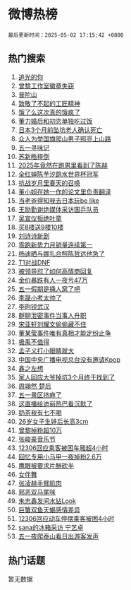 # 微博热榜

`最后更新时间：2025-05-02 17:15:42 +0800`

## 热门搜索

1. [追光的你](https://m.weibo.cn/search?containerid=100103type%3D1%26t%3D10%26q%3D%23%E8%BF%BD%E5%85%89%E7%9A%84%E4%BD%A0%23&stream_entry_id=51&isnewpage=1&extparam=seat%3D1%26pos%3D0%26cate%3D10103%26dgr%3D0%26q%3D%2523%25E8%25BF%25BD%25E5%2585%2589%25E7%259A%2584%25E4%25BD%25A0%2523%26filter_type%3Drealtimehot%26stream_entry_id%3D51%26c_type%3D51%26display_time%3D1746177341%26pre_seqid%3D174617734134691827663148)
1. [曾黎工作室徽章失窃](https://m.weibo.cn/search?containerid=100103type%3D1%26t%3D10%26q%3D%E6%9B%BE%E9%BB%8E%E5%B7%A5%E4%BD%9C%E5%AE%A4%E5%BE%BD%E7%AB%A0%E5%A4%B1%E7%AA%83&stream_entry_id=31&isnewpage=1&extparam=seat%3D1%26realpos%3D1%26pos%3D0%26flag%3D2%26q%3D%25E6%259B%25BE%25E9%25BB%258E%25E5%25B7%25A5%25E4%25BD%259C%25E5%25AE%25A4%25E5%25BE%25BD%25E7%25AB%25A0%25E5%25A4%25B1%25E7%25AA%2583%26lcate%3D5001%26stream_entry_id%3D31%26dgr%3D0%26band_rank%3D1%26filter_type%3Drealtimehot%26cate%3D5001%26c_type%3D31%26display_time%3D1746177341%26pre_seqid%3D174617734134691827663148)
1. [普陀山](https://m.weibo.cn/search?containerid=100103type%3D1%26t%3D10%26q%3D%E6%99%AE%E9%99%80%E5%B1%B1&stream_entry_id=31&isnewpage=1&extparam=seat%3D1%26realpos%3D2%26pos%3D1%26flag%3D2%26q%3D%25E6%2599%25AE%25E9%2599%2580%25E5%25B1%25B1%26lcate%3D5001%26stream_entry_id%3D31%26dgr%3D0%26band_rank%3D2%26filter_type%3Drealtimehot%26cate%3D5001%26c_type%3D31%26display_time%3D1746177341%26pre_seqid%3D174617734134691827663148)
1. [致敬了不起的工匠精神](https://m.weibo.cn/search?containerid=100103type%3D1%26t%3D10%26q%3D%23%E8%87%B4%E6%95%AC%E4%BA%86%E4%B8%8D%E8%B5%B7%E7%9A%84%E5%B7%A5%E5%8C%A0%E7%B2%BE%E7%A5%9E%23&stream_entry_id=31&isnewpage=1&extparam=seat%3D1%26realpos%3D3%26pos%3D2%26flag%3D0%26q%3D%2523%25E8%2587%25B4%25E6%2595%25AC%25E4%25BA%2586%25E4%25B8%258D%25E8%25B5%25B7%25E7%259A%2584%25E5%25B7%25A5%25E5%258C%25A0%25E7%25B2%25BE%25E7%25A5%259E%2523%26lcate%3D5001%26stream_entry_id%3D31%26dgr%3D0%26band_rank%3D3%26filter_type%3Drealtimehot%26cate%3D5001%26c_type%3D31%26display_time%3D1746177341%26pre_seqid%3D174617734134691827663148)
1. [饿了么这次真的饿疯了](https://m.weibo.cn/search?containerid=100103type%3D1%26t%3D10%26q%3D%23%E9%A5%BF%E4%BA%86%E4%B9%88%E8%BF%99%E6%AC%A1%E7%9C%9F%E7%9A%84%E9%A5%BF%E7%96%AF%E4%BA%86%23&stream_entry_id=31&isnewpage=1&extparam=seat%3D1%26is_ad_pos%3D1%26pos%3D3%26cate%3D5001%26q%3D%2523%25E9%25A5%25BF%25E4%25BA%2586%25E4%25B9%2588%25E8%25BF%2599%25E6%25AC%25A1%25E7%259C%259F%25E7%259A%2584%25E9%25A5%25BF%25E7%2596%25AF%25E4%25BA%2586%2523%26lcate%3D5001%26stream_entry_id%3D31%26adid%3D284962%26topic_ad%3D1%26dgr%3D0%26filter_type%3Drealtimehot%26band_rank%3D4%26c_type%3D31%26display_time%3D1746177341%26pre_seqid%3D174617734134691827663148)
1. [董力婚后和初恋单独吃过饭](https://m.weibo.cn/search?containerid=100103type%3D1%26t%3D10%26q%3D%E8%91%A3%E5%8A%9B%E5%A9%9A%E5%90%8E%E5%92%8C%E5%88%9D%E6%81%8B%E5%8D%95%E7%8B%AC%E5%90%83%E8%BF%87%E9%A5%AD&stream_entry_id=31&isnewpage=1&extparam=seat%3D1%26realpos%3D4%26pos%3D4%26flag%3D2%26q%3D%25E8%2591%25A3%25E5%258A%259B%25E5%25A9%259A%25E5%2590%258E%25E5%2592%258C%25E5%2588%259D%25E6%2581%258B%25E5%258D%2595%25E7%258B%25AC%25E5%2590%2583%25E8%25BF%2587%25E9%25A5%25AD%26lcate%3D5001%26stream_entry_id%3D31%26dgr%3D0%26band_rank%3D4%26filter_type%3Drealtimehot%26cate%3D5001%26c_type%3D31%26display_time%3D1746177341%26pre_seqid%3D174617734134691827663148)
1. [日本3个月前坠坑老人确认死亡](https://m.weibo.cn/search?containerid=100103type%3D1%26t%3D10%26q%3D%23%E6%97%A5%E6%9C%AC3%E4%B8%AA%E6%9C%88%E5%89%8D%E5%9D%A0%E5%9D%91%E8%80%81%E4%BA%BA%E7%A1%AE%E8%AE%A4%E6%AD%BB%E4%BA%A1%23&stream_entry_id=31&isnewpage=1&extparam=seat%3D1%26realpos%3D5%26pos%3D5%26flag%3D0%26q%3D%2523%25E6%2597%25A5%25E6%259C%25AC3%25E4%25B8%25AA%25E6%259C%2588%25E5%2589%258D%25E5%259D%25A0%25E5%259D%2591%25E8%2580%2581%25E4%25BA%25BA%25E7%25A1%25AE%25E8%25AE%25A4%25E6%25AD%25BB%25E4%25BA%25A1%2523%26lcate%3D5001%26stream_entry_id%3D31%26dgr%3D0%26band_rank%3D5%26filter_type%3Drealtimehot%26cate%3D5001%26c_type%3D31%26display_time%3D1746177341%26pre_seqid%3D174617734134691827663148)
1. [众人为举国旗爬山男子照亮上山路](https://m.weibo.cn/search?containerid=100103type%3D1%26t%3D10%26q%3D%23%E4%BC%97%E4%BA%BA%E4%B8%BA%E4%B8%BE%E5%9B%BD%E6%97%97%E7%88%AC%E5%B1%B1%E7%94%B7%E5%AD%90%E7%85%A7%E4%BA%AE%E4%B8%8A%E5%B1%B1%E8%B7%AF%23&stream_entry_id=31&isnewpage=1&extparam=seat%3D1%26realpos%3D6%26pos%3D6%26flag%3D1%26q%3D%2523%25E4%25BC%2597%25E4%25BA%25BA%25E4%25B8%25BA%25E4%25B8%25BE%25E5%259B%25BD%25E6%2597%2597%25E7%2588%25AC%25E5%25B1%25B1%25E7%2594%25B7%25E5%25AD%2590%25E7%2585%25A7%25E4%25BA%25AE%25E4%25B8%258A%25E5%25B1%25B1%25E8%25B7%25AF%2523%26lcate%3D5001%26stream_entry_id%3D31%26dgr%3D0%26band_rank%3D6%26filter_type%3Drealtimehot%26cate%3D5001%26c_type%3D31%26display_time%3D1746177341%26pre_seqid%3D174617734134691827663148)
1. [五一寻味记](https://m.weibo.cn/search?containerid=100103type%3D1%26t%3D10%26q%3D%23%E4%BA%94%E4%B8%80%E5%AF%BB%E5%91%B3%E8%AE%B0%23&stream_entry_id=31&isnewpage=1&extparam=seat%3D1%26is_ad_pos%3D1%26pos%3D7%26cate%3D5001%26q%3D%2523%25E4%25BA%2594%25E4%25B8%2580%25E5%25AF%25BB%25E5%2591%25B3%25E8%25AE%25B0%2523%26lcate%3D5001%26stream_entry_id%3D31%26adid%3D284852%26dgr%3D0%26filter_type%3Drealtimehot%26band_rank%3D7%26c_type%3D31%26display_time%3D1746177341%26pre_seqid%3D174617734134691827663148)
1. [苏新皓摔倒](https://m.weibo.cn/search?containerid=100103type%3D1%26t%3D10%26q%3D%23%E8%8B%8F%E6%96%B0%E7%9A%93%E6%91%94%E5%80%92%23&stream_entry_id=31&isnewpage=1&extparam=seat%3D1%26realpos%3D7%26pos%3D8%26flag%3D1%26q%3D%2523%25E8%258B%258F%25E6%2596%25B0%25E7%259A%2593%25E6%2591%2594%25E5%2580%2592%2523%26lcate%3D5001%26stream_entry_id%3D31%26dgr%3D0%26band_rank%3D7%26filter_type%3Drealtimehot%26cate%3D5001%26c_type%3D31%26display_time%3D1746177341%26pre_seqid%3D174617734134691827663148)
1. [2025年竟然在跑男里看到了陈赫](https://m.weibo.cn/search?containerid=100103type%3D1%26t%3D10%26q%3D2025%E5%B9%B4%E7%AB%9F%E7%84%B6%E5%9C%A8%E8%B7%91%E7%94%B7%E9%87%8C%E7%9C%8B%E5%88%B0%E4%BA%86%E9%99%88%E8%B5%AB&stream_entry_id=31&isnewpage=1&extparam=seat%3D1%26realpos%3D8%26pos%3D9%26flag%3D0%26q%3D2025%25E5%25B9%25B4%25E7%25AB%259F%25E7%2584%25B6%25E5%259C%25A8%25E8%25B7%2591%25E7%2594%25B7%25E9%2587%258C%25E7%259C%258B%25E5%2588%25B0%25E4%25BA%2586%25E9%2599%2588%25E8%25B5%25AB%26lcate%3D5001%26stream_entry_id%3D31%26dgr%3D0%26band_rank%3D8%26filter_type%3Drealtimehot%26cate%3D5001%26c_type%3D31%26display_time%3D1746177341%26pre_seqid%3D174617734134691827663148)
1. [全红婵陈芋汐跳水世界杯冠军](https://m.weibo.cn/search?containerid=100103type%3D1%26t%3D10%26q%3D%23%E5%85%A8%E7%BA%A2%E5%A9%B5%E9%99%88%E8%8A%8B%E6%B1%90%E8%B7%B3%E6%B0%B4%E4%B8%96%E7%95%8C%E6%9D%AF%E5%86%A0%E5%86%9B%23&stream_entry_id=31&isnewpage=1&extparam=seat%3D1%26realpos%3D9%26pos%3D10%26flag%3D1%26q%3D%2523%25E5%2585%25A8%25E7%25BA%25A2%25E5%25A9%25B5%25E9%2599%2588%25E8%258A%258B%25E6%25B1%2590%25E8%25B7%25B3%25E6%25B0%25B4%25E4%25B8%2596%25E7%2595%258C%25E6%259D%25AF%25E5%2586%25A0%25E5%2586%259B%2523%26lcate%3D5001%26stream_entry_id%3D31%26dgr%3D0%26band_rank%3D9%26filter_type%3Drealtimehot%26cate%3D5001%26c_type%3D31%26display_time%3D1746177341%26pre_seqid%3D174617734134691827663148)
1. [抗战岁月里春天的召唤](https://m.weibo.cn/search?containerid=100103type%3D1%26t%3D10%26q%3D%23%E6%8A%97%E6%88%98%E5%B2%81%E6%9C%88%E9%87%8C%E6%98%A5%E5%A4%A9%E7%9A%84%E5%8F%AC%E5%94%A4%23&stream_entry_id=31&isnewpage=1&extparam=seat%3D1%26realpos%3D10%26pos%3D11%26flag%3D1%26q%3D%2523%25E6%258A%2597%25E6%2588%2598%25E5%25B2%2581%25E6%259C%2588%25E9%2587%258C%25E6%2598%25A5%25E5%25A4%25A9%25E7%259A%2584%25E5%258F%25AC%25E5%2594%25A4%2523%26lcate%3D5001%26stream_entry_id%3D31%26dgr%3D0%26band_rank%3D10%26filter_type%3Drealtimehot%26cate%3D5001%26c_type%3D31%26display_time%3D1746177341%26pre_seqid%3D174617734134691827663148)
1. [董小姐在她一作的论文里负责翻译](https://m.weibo.cn/search?containerid=100103type%3D1%26t%3D10%26q%3D%23%E8%91%A3%E5%B0%8F%E5%A7%90%E5%9C%A8%E5%A5%B9%E4%B8%80%E4%BD%9C%E7%9A%84%E8%AE%BA%E6%96%87%E9%87%8C%E8%B4%9F%E8%B4%A3%E7%BF%BB%E8%AF%91%23&stream_entry_id=31&isnewpage=1&extparam=seat%3D1%26realpos%3D11%26pos%3D12%26flag%3D2%26q%3D%2523%25E8%2591%25A3%25E5%25B0%258F%25E5%25A7%2590%25E5%259C%25A8%25E5%25A5%25B9%25E4%25B8%2580%25E4%25BD%259C%25E7%259A%2584%25E8%25AE%25BA%25E6%2596%2587%25E9%2587%258C%25E8%25B4%259F%25E8%25B4%25A3%25E7%25BF%25BB%25E8%25AF%2591%2523%26lcate%3D5001%26stream_entry_id%3D31%26dgr%3D0%26band_rank%3D11%26filter_type%3Drealtimehot%26cate%3D5001%26c_type%3D31%26display_time%3D1746177341%26pre_seqid%3D174617734134691827663148)
1. [当老爸得知我去日本玩be like](https://m.weibo.cn/search?containerid=100103type%3D1%26t%3D10%26q%3D%E5%BD%93%E8%80%81%E7%88%B8%E5%BE%97%E7%9F%A5%E6%88%91%E5%8E%BB%E6%97%A5%E6%9C%AC%E7%8E%A9be+like&stream_entry_id=31&isnewpage=1&extparam=seat%3D1%26realpos%3D12%26pos%3D13%26flag%3D2%26q%3D%25E5%25BD%2593%25E8%2580%2581%25E7%2588%25B8%25E5%25BE%2597%25E7%259F%25A5%25E6%2588%2591%25E5%258E%25BB%25E6%2597%25A5%25E6%259C%25AC%25E7%258E%25A9be%2520like%26lcate%3D5001%26stream_entry_id%3D31%26dgr%3D0%26band_rank%3D12%26filter_type%3Drealtimehot%26cate%3D5001%26c_type%3D31%26display_time%3D1746177341%26pre_seqid%3D174617734134691827663148)
1. [王励勤谢绝媒体采访国乒队员](https://m.weibo.cn/search?containerid=100103type%3D1%26t%3D10%26q%3D%23%E7%8E%8B%E5%8A%B1%E5%8B%A4%E8%B0%A2%E7%BB%9D%E5%AA%92%E4%BD%93%E9%87%87%E8%AE%BF%E5%9B%BD%E4%B9%92%E9%98%9F%E5%91%98%23&stream_entry_id=31&isnewpage=1&extparam=seat%3D1%26realpos%3D13%26pos%3D14%26flag%3D0%26q%3D%2523%25E7%258E%258B%25E5%258A%25B1%25E5%258B%25A4%25E8%25B0%25A2%25E7%25BB%259D%25E5%25AA%2592%25E4%25BD%2593%25E9%2587%2587%25E8%25AE%25BF%25E5%259B%25BD%25E4%25B9%2592%25E9%2598%259F%25E5%2591%2598%2523%26lcate%3D5001%26stream_entry_id%3D31%26dgr%3D0%26band_rank%3D13%26filter_type%3Drealtimehot%26cate%3D5001%26c_type%3D31%26display_time%3D1746177341%26pre_seqid%3D174617734134691827663148)
1. [吴宣仪拒绝叶童](https://m.weibo.cn/search?containerid=100103type%3D1%26t%3D10%26q%3D%23%E5%90%B4%E5%AE%A3%E4%BB%AA%E6%8B%92%E7%BB%9D%E5%8F%B6%E7%AB%A5%23&stream_entry_id=31&isnewpage=1&extparam=seat%3D1%26realpos%3D14%26pos%3D15%26flag%3D0%26q%3D%2523%25E5%2590%25B4%25E5%25AE%25A3%25E4%25BB%25AA%25E6%258B%2592%25E7%25BB%259D%25E5%258F%25B6%25E7%25AB%25A5%2523%26lcate%3D5001%26stream_entry_id%3D31%26dgr%3D0%26band_rank%3D14%26filter_type%3Drealtimehot%26cate%3D5001%26c_type%3D31%26display_time%3D1746177341%26pre_seqid%3D174617734134691827663148)
1. [买8楼送9楼10楼](https://m.weibo.cn/search?containerid=100103type%3D1%26t%3D10%26q%3D%E4%B9%B08%E6%A5%BC%E9%80%819%E6%A5%BC10%E6%A5%BC&stream_entry_id=31&isnewpage=1&extparam=seat%3D1%26realpos%3D15%26pos%3D16%26flag%3D2%26q%3D%25E4%25B9%25B08%25E6%25A5%25BC%25E9%2580%25819%25E6%25A5%25BC10%25E6%25A5%25BC%26lcate%3D5001%26stream_entry_id%3D31%26dgr%3D0%26band_rank%3D15%26filter_type%3Drealtimehot%26cate%3D5001%26c_type%3D31%26display_time%3D1746177341%26pre_seqid%3D174617734134691827663148)
1. [刘诗诗新剧](https://m.weibo.cn/search?containerid=100103type%3D1%26t%3D10%26q%3D%E5%88%98%E8%AF%97%E8%AF%97%E6%96%B0%E5%89%A7&stream_entry_id=31&isnewpage=1&extparam=seat%3D1%26realpos%3D16%26pos%3D17%26flag%3D1%26q%3D%25E5%2588%2598%25E8%25AF%2597%25E8%25AF%2597%25E6%2596%25B0%25E5%2589%25A7%26lcate%3D5001%26stream_entry_id%3D31%26dgr%3D0%26band_rank%3D16%26filter_type%3Drealtimehot%26cate%3D5001%26c_type%3D31%26display_time%3D1746177341%26pre_seqid%3D174617734134691827663148)
1. [零跑新势力月销量连续第一](https://m.weibo.cn/search?containerid=100103type%3D1%26t%3D10%26q%3D%23%E9%9B%B6%E8%B7%91%E6%96%B0%E5%8A%BF%E5%8A%9B%E6%9C%88%E9%94%80%E9%87%8F%E8%BF%9E%E7%BB%AD%E7%AC%AC%E4%B8%80%23&stream_entry_id=31&isnewpage=1&extparam=seat%3D1%26realpos%3D17%26pos%3D18%26flag%3D1%26q%3D%2523%25E9%259B%25B6%25E8%25B7%2591%25E6%2596%25B0%25E5%258A%25BF%25E5%258A%259B%25E6%259C%2588%25E9%2594%2580%25E9%2587%258F%25E8%25BF%259E%25E7%25BB%25AD%25E7%25AC%25AC%25E4%25B8%2580%2523%26lcate%3D5001%26stream_entry_id%3D31%26dgr%3D0%26band_rank%3D17%26filter_type%3Drealtimehot%26cate%3D5001%26c_type%3D31%26display_time%3D1746177341%26pre_seqid%3D174617734134691827663148)
1. [杨迪晒与娜扎合照陈哲远他急了](https://m.weibo.cn/search?containerid=100103type%3D1%26t%3D10%26q%3D%E6%9D%A8%E8%BF%AA%E6%99%92%E4%B8%8E%E5%A8%9C%E6%89%8E%E5%90%88%E7%85%A7%E9%99%88%E5%93%B2%E8%BF%9C%E4%BB%96%E6%80%A5%E4%BA%86&stream_entry_id=31&isnewpage=1&extparam=seat%3D1%26realpos%3D18%26pos%3D19%26flag%3D1%26q%3D%25E6%259D%25A8%25E8%25BF%25AA%25E6%2599%2592%25E4%25B8%258E%25E5%25A8%259C%25E6%2589%258E%25E5%2590%2588%25E7%2585%25A7%25E9%2599%2588%25E5%2593%25B2%25E8%25BF%259C%25E4%25BB%2596%25E6%2580%25A5%25E4%25BA%2586%26lcate%3D5001%26stream_entry_id%3D31%26dgr%3D0%26band_rank%3D18%26filter_type%3Drealtimehot%26cate%3D5001%26c_type%3D31%26display_time%3D1746177341%26pre_seqid%3D174617734134691827663148)
1. [T1对战DNF](https://m.weibo.cn/search?containerid=100103type%3D1%26t%3D10%26q%3D%23T1%E5%AF%B9%E6%88%98DNF%23&stream_entry_id=31&isnewpage=1&extparam=seat%3D1%26realpos%3D19%26pos%3D20%26flag%3D1%26q%3D%2523T1%25E5%25AF%25B9%25E6%2588%2598DNF%2523%26lcate%3D5001%26stream_entry_id%3D31%26dgr%3D0%26band_rank%3D19%26filter_type%3Drealtimehot%26cate%3D5001%26c_type%3D31%26display_time%3D1746177341%26pre_seqid%3D174617734134691827663148)
1. [被领导怼了如何高情商回复](https://m.weibo.cn/search?containerid=100103type%3D1%26t%3D10%26q%3D%23%E8%A2%AB%E9%A2%86%E5%AF%BC%E6%80%BC%E4%BA%86%E5%A6%82%E4%BD%95%E9%AB%98%E6%83%85%E5%95%86%E5%9B%9E%E5%A4%8D%23&stream_entry_id=31&isnewpage=1&extparam=seat%3D1%26realpos%3D20%26pos%3D21%26flag%3D1%26q%3D%2523%25E8%25A2%25AB%25E9%25A2%2586%25E5%25AF%25BC%25E6%2580%25BC%25E4%25BA%2586%25E5%25A6%2582%25E4%25BD%2595%25E9%25AB%2598%25E6%2583%2585%25E5%2595%2586%25E5%259B%259E%25E5%25A4%258D%2523%26lcate%3D5001%26stream_entry_id%3D31%26is_ai_ask%3D1%26dgr%3D0%26band_rank%3D20%26filter_type%3Drealtimehot%26cate%3D5001%26c_type%3D31%26display_time%3D1746177341%26pre_seqid%3D174617734134691827663148)
1. [金价暴跌有人一夜亏47万](https://m.weibo.cn/search?containerid=100103type%3D1%26t%3D10%26q%3D%23%E9%87%91%E4%BB%B7%E6%9A%B4%E8%B7%8C%E6%9C%89%E4%BA%BA%E4%B8%80%E5%A4%9C%E4%BA%8F47%E4%B8%87%23&stream_entry_id=31&isnewpage=1&extparam=seat%3D1%26realpos%3D21%26pos%3D22%26flag%3D2%26q%3D%2523%25E9%2587%2591%25E4%25BB%25B7%25E6%259A%25B4%25E8%25B7%258C%25E6%259C%2589%25E4%25BA%25BA%25E4%25B8%2580%25E5%25A4%259C%25E4%25BA%258F47%25E4%25B8%2587%2523%26lcate%3D5001%26stream_entry_id%3D31%26dgr%3D0%26band_rank%3D21%26filter_type%3Drealtimehot%26cate%3D5001%26c_type%3D31%26display_time%3D1746177341%26pre_seqid%3D174617734134691827663148)
1. [五一假期是捅人窝了吧](https://m.weibo.cn/search?containerid=100103type%3D1%26t%3D10%26q%3D%23%E4%BA%94%E4%B8%80%E5%81%87%E6%9C%9F%E6%98%AF%E6%8D%85%E4%BA%BA%E7%AA%9D%E4%BA%86%E5%90%A7%23&stream_entry_id=31&isnewpage=1&extparam=seat%3D1%26realpos%3D22%26pos%3D23%26flag%3D0%26q%3D%2523%25E4%25BA%2594%25E4%25B8%2580%25E5%2581%2587%25E6%259C%259F%25E6%2598%25AF%25E6%258D%2585%25E4%25BA%25BA%25E7%25AA%259D%25E4%25BA%2586%25E5%2590%25A7%2523%26lcate%3D5001%26stream_entry_id%3D31%26dgr%3D0%26band_rank%3D22%26filter_type%3Drealtimehot%26cate%3D5001%26c_type%3D31%26display_time%3D1746177341%26pre_seqid%3D174617734134691827663148)
1. [李晟小考太帅了](https://m.weibo.cn/search?containerid=100103type%3D1%26t%3D10%26q%3D%E6%9D%8E%E6%99%9F%E5%B0%8F%E8%80%83%E5%A4%AA%E5%B8%85%E4%BA%86&stream_entry_id=31&isnewpage=1&extparam=seat%3D1%26realpos%3D23%26pos%3D24%26flag%3D0%26q%3D%25E6%259D%258E%25E6%2599%259F%25E5%25B0%258F%25E8%2580%2583%25E5%25A4%25AA%25E5%25B8%2585%25E4%25BA%2586%26lcate%3D5001%26stream_entry_id%3D31%26dgr%3D0%26band_rank%3D23%26filter_type%3Drealtimehot%26cate%3D5001%26c_type%3D31%26display_time%3D1746177341%26pre_seqid%3D174617734134691827663148)
1. [李昀锐武汉](https://m.weibo.cn/search?containerid=100103type%3D1%26t%3D10%26q%3D%E6%9D%8E%E6%98%80%E9%94%90%E6%AD%A6%E6%B1%89&stream_entry_id=31&isnewpage=1&extparam=seat%3D1%26realpos%3D24%26pos%3D25%26flag%3D0%26q%3D%25E6%259D%258E%25E6%2598%2580%25E9%2594%2590%25E6%25AD%25A6%25E6%25B1%2589%26lcate%3D5001%26stream_entry_id%3D31%26dgr%3D0%26band_rank%3D24%26filter_type%3Drealtimehot%26cate%3D5001%26c_type%3D31%26display_time%3D1746177341%26pre_seqid%3D174617734134691827663148)
1. [群聊泄密事件当事人升职](https://m.weibo.cn/search?containerid=100103type%3D1%26t%3D10%26q%3D%23%E7%BE%A4%E8%81%8A%E6%B3%84%E5%AF%86%E4%BA%8B%E4%BB%B6%E5%BD%93%E4%BA%8B%E4%BA%BA%E5%8D%87%E8%81%8C%23&stream_entry_id=31&isnewpage=1&extparam=seat%3D1%26realpos%3D25%26pos%3D26%26flag%3D0%26q%3D%2523%25E7%25BE%25A4%25E8%2581%258A%25E6%25B3%2584%25E5%25AF%2586%25E4%25BA%258B%25E4%25BB%25B6%25E5%25BD%2593%25E4%25BA%258B%25E4%25BA%25BA%25E5%258D%2587%25E8%2581%258C%2523%26lcate%3D5001%26stream_entry_id%3D31%26dgr%3D0%26band_rank%3D25%26filter_type%3Drealtimehot%26cate%3D5001%26c_type%3D31%26display_time%3D1746177341%26pre_seqid%3D174617734134691827663148)
1. [宋亚轩刘耀文偷偷藏不住](https://m.weibo.cn/search?containerid=100103type%3D1%26t%3D10%26q%3D%E5%AE%8B%E4%BA%9A%E8%BD%A9%E5%88%98%E8%80%80%E6%96%87%E5%81%B7%E5%81%B7%E8%97%8F%E4%B8%8D%E4%BD%8F&stream_entry_id=31&isnewpage=1&extparam=seat%3D1%26realpos%3D26%26pos%3D27%26flag%3D1%26q%3D%25E5%25AE%258B%25E4%25BA%259A%25E8%25BD%25A9%25E5%2588%2598%25E8%2580%2580%25E6%2596%2587%25E5%2581%25B7%25E5%2581%25B7%25E8%2597%258F%25E4%25B8%258D%25E4%25BD%258F%26lcate%3D5001%26stream_entry_id%3D31%26dgr%3D0%26band_rank%3D26%26filter_type%3Drealtimehot%26cate%3D5001%26c_type%3D31%26display_time%3D1746177341%26pre_seqid%3D174617734134691827663148)
1. [董某莹事件唯有真相才能定纷止争](https://m.weibo.cn/search?containerid=100103type%3D1%26t%3D10%26q%3D%23%E8%91%A3%E6%9F%90%E8%8E%B9%E4%BA%8B%E4%BB%B6%E5%94%AF%E6%9C%89%E7%9C%9F%E7%9B%B8%E6%89%8D%E8%83%BD%E5%AE%9A%E7%BA%B7%E6%AD%A2%E4%BA%89%23&stream_entry_id=31&isnewpage=1&extparam=seat%3D1%26realpos%3D27%26pos%3D28%26flag%3D0%26q%3D%2523%25E8%2591%25A3%25E6%259F%2590%25E8%258E%25B9%25E4%25BA%258B%25E4%25BB%25B6%25E5%2594%25AF%25E6%259C%2589%25E7%259C%259F%25E7%259B%25B8%25E6%2589%258D%25E8%2583%25BD%25E5%25AE%259A%25E7%25BA%25B7%25E6%25AD%25A2%25E4%25BA%2589%2523%26lcate%3D5001%26stream_entry_id%3D31%26dgr%3D0%26band_rank%3D27%26filter_type%3Drealtimehot%26cate%3D5001%26c_type%3D31%26display_time%3D1746177341%26pre_seqid%3D174617734134691827663148)
1. [极禹不值得](https://m.weibo.cn/search?containerid=100103type%3D1%26t%3D10%26q%3D%E6%9E%81%E7%A6%B9%E4%B8%8D%E5%80%BC%E5%BE%97&stream_entry_id=31&isnewpage=1&extparam=seat%3D1%26realpos%3D28%26pos%3D29%26flag%3D1%26q%3D%25E6%259E%2581%25E7%25A6%25B9%25E4%25B8%258D%25E5%2580%25BC%25E5%25BE%2597%26lcate%3D5001%26stream_entry_id%3D31%26dgr%3D0%26band_rank%3D28%26filter_type%3Drealtimehot%26cate%3D5001%26c_type%3D31%26display_time%3D1746177341%26pre_seqid%3D174617734134691827663148)
1. [孟子义打小眼睛就大](https://m.weibo.cn/search?containerid=100103type%3D1%26t%3D10%26q%3D%E5%AD%9F%E5%AD%90%E4%B9%89%E6%89%93%E5%B0%8F%E7%9C%BC%E7%9D%9B%E5%B0%B1%E5%A4%A7&stream_entry_id=31&isnewpage=1&extparam=seat%3D1%26realpos%3D29%26pos%3D30%26flag%3D0%26q%3D%25E5%25AD%259F%25E5%25AD%2590%25E4%25B9%2589%25E6%2589%2593%25E5%25B0%258F%25E7%259C%25BC%25E7%259D%259B%25E5%25B0%25B1%25E5%25A4%25A7%26lcate%3D5001%26stream_entry_id%3D31%26dgr%3D0%26band_rank%3D29%26filter_type%3Drealtimehot%26cate%3D5001%26c_type%3D31%26display_time%3D1746177341%26pre_seqid%3D174617734134691827663148)
1. [中国中央广播电视总台没有邀请Kpop](https://m.weibo.cn/search?containerid=100103type%3D1%26t%3D10%26q%3D%23%E4%B8%AD%E5%9B%BD%E4%B8%AD%E5%A4%AE%E5%B9%BF%E6%92%AD%E7%94%B5%E8%A7%86%E6%80%BB%E5%8F%B0%E6%B2%A1%E6%9C%89%E9%82%80%E8%AF%B7Kpop%23&stream_entry_id=31&isnewpage=1&extparam=seat%3D1%26realpos%3D30%26pos%3D31%26flag%3D32772%26q%3D%2523%25E4%25B8%25AD%25E5%259B%25BD%25E4%25B8%25AD%25E5%25A4%25AE%25E5%25B9%25BF%25E6%2592%25AD%25E7%2594%25B5%25E8%25A7%2586%25E6%2580%25BB%25E5%258F%25B0%25E6%25B2%25A1%25E6%259C%2589%25E9%2582%2580%25E8%25AF%25B7Kpop%2523%26lcate%3D5001%26stream_entry_id%3D31%26dgr%3D0%26band_rank%3D30%26filter_type%3Drealtimehot%26cate%3D5001%26c_type%3D31%26display_time%3D1746177341%26pre_seqid%3D174617734134691827663148)
1. [鑫之左想](https://m.weibo.cn/search?containerid=100103type%3D1%26t%3D10%26q%3D%23%E9%91%AB%E4%B9%8B%E5%B7%A6%E6%83%B3%23&stream_entry_id=31&isnewpage=1&extparam=seat%3D1%26realpos%3D31%26pos%3D32%26flag%3D1%26q%3D%2523%25E9%2591%25AB%25E4%25B9%258B%25E5%25B7%25A6%25E6%2583%25B3%2523%26lcate%3D5001%26stream_entry_id%3D31%26dgr%3D0%26band_rank%3D31%26filter_type%3Drealtimehot%26cate%3D5001%26c_type%3D31%26display_time%3D1746177341%26pre_seqid%3D174617734134691827663148)
1. [家人回应大爷掉坑3个月终于找到了](https://m.weibo.cn/search?containerid=100103type%3D1%26t%3D10%26q%3D%23%E5%AE%B6%E4%BA%BA%E5%9B%9E%E5%BA%94%E5%A4%A7%E7%88%B7%E6%8E%89%E5%9D%913%E4%B8%AA%E6%9C%88%E7%BB%88%E4%BA%8E%E6%89%BE%E5%88%B0%E4%BA%86%23&stream_entry_id=31&isnewpage=1&extparam=seat%3D1%26realpos%3D32%26pos%3D33%26flag%3D0%26q%3D%2523%25E5%25AE%25B6%25E4%25BA%25BA%25E5%259B%259E%25E5%25BA%2594%25E5%25A4%25A7%25E7%2588%25B7%25E6%258E%2589%25E5%259D%25913%25E4%25B8%25AA%25E6%259C%2588%25E7%25BB%2588%25E4%25BA%258E%25E6%2589%25BE%25E5%2588%25B0%25E4%25BA%2586%2523%26lcate%3D5001%26stream_entry_id%3D31%26dgr%3D0%26band_rank%3D32%26filter_type%3Drealtimehot%26cate%3D5001%26c_type%3D31%26display_time%3D1746177341%26pre_seqid%3D174617734134691827663148)
1. [周翊然 楚后](https://m.weibo.cn/search?containerid=100103type%3D1%26t%3D10%26q%3D%E5%91%A8%E7%BF%8A%E7%84%B6+%E6%A5%9A%E5%90%8E&stream_entry_id=31&isnewpage=1&extparam=seat%3D1%26realpos%3D33%26pos%3D34%26flag%3D0%26q%3D%25E5%2591%25A8%25E7%25BF%258A%25E7%2584%25B6%2520%25E6%25A5%259A%25E5%2590%258E%26lcate%3D5001%26stream_entry_id%3D31%26dgr%3D0%26band_rank%3D33%26filter_type%3Drealtimehot%26cate%3D5001%26c_type%3D31%26display_time%3D1746177341%26pre_seqid%3D174617734134691827663148)
1. [五一景区挤麻了](https://m.weibo.cn/search?containerid=100103type%3D1%26t%3D10%26q%3D%23%E4%BA%94%E4%B8%80%E6%99%AF%E5%8C%BA%E6%8C%A4%E9%BA%BB%E4%BA%86%23&stream_entry_id=31&isnewpage=1&extparam=seat%3D1%26realpos%3D34%26pos%3D35%26flag%3D1%26q%3D%2523%25E4%25BA%2594%25E4%25B8%2580%25E6%2599%25AF%25E5%258C%25BA%25E6%258C%25A4%25E9%25BA%25BB%25E4%25BA%2586%2523%26lcate%3D5001%26stream_entry_id%3D31%26dgr%3D0%26band_rank%3D34%26filter_type%3Drealtimehot%26cate%3D5001%26c_type%3D31%26display_time%3D1746177341%26pre_seqid%3D174617734134691827663148)
1. [这直播给迪丽热巴看沉默了](https://m.weibo.cn/search?containerid=100103type%3D1%26t%3D10%26q%3D%E8%BF%99%E7%9B%B4%E6%92%AD%E7%BB%99%E8%BF%AA%E4%B8%BD%E7%83%AD%E5%B7%B4%E7%9C%8B%E6%B2%89%E9%BB%98%E4%BA%86&stream_entry_id=31&isnewpage=1&extparam=seat%3D1%26realpos%3D35%26pos%3D36%26flag%3D1%26q%3D%25E8%25BF%2599%25E7%259B%25B4%25E6%2592%25AD%25E7%25BB%2599%25E8%25BF%25AA%25E4%25B8%25BD%25E7%2583%25AD%25E5%25B7%25B4%25E7%259C%258B%25E6%25B2%2589%25E9%25BB%2598%25E4%25BA%2586%26lcate%3D5001%26stream_entry_id%3D31%26dgr%3D0%26band_rank%3D35%26filter_type%3Drealtimehot%26cate%3D5001%26c_type%3D31%26display_time%3D1746177341%26pre_seqid%3D174617734134691827663148)
1. [奶茶我有七不喝](https://m.weibo.cn/search?containerid=100103type%3D1%26t%3D10%26q%3D%E5%A5%B6%E8%8C%B6%E6%88%91%E6%9C%89%E4%B8%83%E4%B8%8D%E5%96%9D&stream_entry_id=31&isnewpage=1&extparam=seat%3D1%26realpos%3D36%26pos%3D37%26flag%3D0%26q%3D%25E5%25A5%25B6%25E8%258C%25B6%25E6%2588%2591%25E6%259C%2589%25E4%25B8%2583%25E4%25B8%258D%25E5%2596%259D%26lcate%3D5001%26stream_entry_id%3D31%26dgr%3D0%26band_rank%3D36%26filter_type%3Drealtimehot%26cate%3D5001%26c_type%3D31%26display_time%3D1746177341%26pre_seqid%3D174617734134691827663148)
1. [26岁女子生娃后长高3cm](https://m.weibo.cn/search?containerid=100103type%3D1%26t%3D10%26q%3D%2326%E5%B2%81%E5%A5%B3%E5%AD%90%E7%94%9F%E5%A8%83%E5%90%8E%E9%95%BF%E9%AB%983cm%23&stream_entry_id=31&isnewpage=1&extparam=seat%3D1%26realpos%3D37%26pos%3D38%26flag%3D0%26q%3D%252326%25E5%25B2%2581%25E5%25A5%25B3%25E5%25AD%2590%25E7%2594%259F%25E5%25A8%2583%25E5%2590%258E%25E9%2595%25BF%25E9%25AB%25983cm%2523%26lcate%3D5001%26stream_entry_id%3D31%26dgr%3D0%26band_rank%3D37%26filter_type%3Drealtimehot%26cate%3D5001%26c_type%3D31%26display_time%3D1746177341%26pre_seqid%3D174617734134691827663148)
1. [曾黎掉粉超10万](https://m.weibo.cn/search?containerid=100103type%3D1%26t%3D10%26q%3D%23%E6%9B%BE%E9%BB%8E%E6%8E%89%E7%B2%89%E8%B6%8510%E4%B8%87%23&stream_entry_id=31&isnewpage=1&extparam=seat%3D1%26realpos%3D38%26pos%3D39%26flag%3D0%26q%3D%2523%25E6%259B%25BE%25E9%25BB%258E%25E6%258E%2589%25E7%25B2%2589%25E8%25B6%258510%25E4%25B8%2587%2523%26lcate%3D5001%26stream_entry_id%3D31%26dgr%3D0%26band_rank%3D38%26filter_type%3Drealtimehot%26cate%3D5001%26c_type%3D31%26display_time%3D1746177341%26pre_seqid%3D174617734134691827663148)
1. [张峻豪音乐节](https://m.weibo.cn/search?containerid=100103type%3D1%26t%3D10%26q%3D%E5%BC%A0%E5%B3%BB%E8%B1%AA%E9%9F%B3%E4%B9%90%E8%8A%82&stream_entry_id=31&isnewpage=1&extparam=seat%3D1%26realpos%3D39%26pos%3D40%26flag%3D1%26q%3D%25E5%25BC%25A0%25E5%25B3%25BB%25E8%25B1%25AA%25E9%259F%25B3%25E4%25B9%2590%25E8%258A%2582%26lcate%3D5001%26stream_entry_id%3D31%26dgr%3D0%26band_rank%3D39%26filter_type%3Drealtimehot%26cate%3D5001%26c_type%3D31%26display_time%3D1746177341%26pre_seqid%3D174617734134691827663148)
1. [12306回应乘客被困车厢超4小时](https://m.weibo.cn/search?containerid=100103type%3D1%26t%3D10%26q%3D%2312306%E5%9B%9E%E5%BA%94%E4%B9%98%E5%AE%A2%E8%A2%AB%E5%9B%B0%E8%BD%A6%E5%8E%A2%E8%B6%854%E5%B0%8F%E6%97%B6%23&stream_entry_id=31&isnewpage=1&extparam=seat%3D1%26realpos%3D40%26pos%3D41%26flag%3D1%26q%3D%252312306%25E5%259B%259E%25E5%25BA%2594%25E4%25B9%2598%25E5%25AE%25A2%25E8%25A2%25AB%25E5%259B%25B0%25E8%25BD%25A6%25E5%258E%25A2%25E8%25B6%25854%25E5%25B0%258F%25E6%2597%25B6%2523%26lcate%3D5001%26stream_entry_id%3D31%26dgr%3D0%26band_rank%3D40%26filter_type%3Drealtimehot%26cate%3D5001%26c_type%3D31%26display_time%3D1746177341%26pre_seqid%3D174617734134691827663148)
1. [回忆专用小马甲一夜掉粉2.6万](https://m.weibo.cn/search?containerid=100103type%3D1%26t%3D10%26q%3D%23%E5%9B%9E%E5%BF%86%E4%B8%93%E7%94%A8%E5%B0%8F%E9%A9%AC%E7%94%B2%E4%B8%80%E5%A4%9C%E6%8E%89%E7%B2%892.6%E4%B8%87%23&stream_entry_id=31&isnewpage=1&extparam=seat%3D1%26realpos%3D41%26pos%3D42%26flag%3D0%26q%3D%2523%25E5%259B%259E%25E5%25BF%2586%25E4%25B8%2593%25E7%2594%25A8%25E5%25B0%258F%25E9%25A9%25AC%25E7%2594%25B2%25E4%25B8%2580%25E5%25A4%259C%25E6%258E%2589%25E7%25B2%25892.6%25E4%25B8%2587%2523%26lcate%3D5001%26stream_entry_id%3D31%26dgr%3D0%26band_rank%3D41%26filter_type%3Drealtimehot%26cate%3D5001%26c_type%3D31%26display_time%3D1746177341%26pre_seqid%3D174617734134691827663148)
1. [鹰眼被要求片酬砍半](https://m.weibo.cn/search?containerid=100103type%3D1%26t%3D10%26q%3D%23%E9%B9%B0%E7%9C%BC%E8%A2%AB%E8%A6%81%E6%B1%82%E7%89%87%E9%85%AC%E7%A0%8D%E5%8D%8A%23&stream_entry_id=31&isnewpage=1&extparam=seat%3D1%26realpos%3D42%26pos%3D43%26flag%3D1%26q%3D%2523%25E9%25B9%25B0%25E7%259C%25BC%25E8%25A2%25AB%25E8%25A6%2581%25E6%25B1%2582%25E7%2589%2587%25E9%2585%25AC%25E7%25A0%258D%25E5%258D%258A%2523%26lcate%3D5001%26stream_entry_id%3D31%26dgr%3D0%26band_rank%3D42%26filter_type%3Drealtimehot%26cate%3D5001%26c_type%3D31%26display_time%3D1746177341%26pre_seqid%3D174617734134691827663148)
1. [女伴舞](https://m.weibo.cn/search?containerid=100103type%3D1%26t%3D10%26q%3D%E5%A5%B3%E4%BC%B4%E8%88%9E&stream_entry_id=31&isnewpage=1&extparam=seat%3D1%26realpos%3D43%26pos%3D44%26flag%3D1%26q%3D%25E5%25A5%25B3%25E4%25BC%25B4%25E8%2588%259E%26lcate%3D5001%26stream_entry_id%3D31%26dgr%3D0%26band_rank%3D43%26filter_type%3Drealtimehot%26cate%3D5001%26c_type%3D31%26display_time%3D1746177341%26pre_seqid%3D174617734134691827663148)
1. [张凌赫手臂肌肉](https://m.weibo.cn/search?containerid=100103type%3D1%26t%3D10%26q%3D%23%E5%BC%A0%E5%87%8C%E8%B5%AB%E6%89%8B%E8%87%82%E8%82%8C%E8%82%89%23&stream_entry_id=31&isnewpage=1&extparam=seat%3D1%26realpos%3D44%26pos%3D45%26flag%3D0%26q%3D%2523%25E5%25BC%25A0%25E5%2587%258C%25E8%25B5%25AB%25E6%2589%258B%25E8%2587%2582%25E8%2582%258C%25E8%2582%2589%2523%26lcate%3D5001%26stream_entry_id%3D31%26dgr%3D0%26band_rank%3D44%26filter_type%3Drealtimehot%26cate%3D5001%26c_type%3D31%26display_time%3D1746177341%26pre_seqid%3D174617734134691827663148)
1. [邪恶双马尾咪](https://m.weibo.cn/search?containerid=100103type%3D1%26t%3D10%26q%3D%E9%82%AA%E6%81%B6%E5%8F%8C%E9%A9%AC%E5%B0%BE%E5%92%AA&stream_entry_id=31&isnewpage=1&extparam=seat%3D1%26realpos%3D45%26pos%3D46%26flag%3D1%26q%3D%25E9%2582%25AA%25E6%2581%25B6%25E5%258F%258C%25E9%25A9%25AC%25E5%25B0%25BE%25E5%2592%25AA%26lcate%3D5001%26stream_entry_id%3D31%26dgr%3D0%26band_rank%3D45%26filter_type%3Drealtimehot%26cate%3D5001%26c_type%3D31%26display_time%3D1746177341%26pre_seqid%3D174617734134691827663148)
1. [朱志鑫发间水钻Look](https://m.weibo.cn/search?containerid=100103type%3D1%26t%3D10%26q%3D%23%E6%9C%B1%E5%BF%97%E9%91%AB%E5%8F%91%E9%97%B4%E6%B0%B4%E9%92%BBLook%23&stream_entry_id=31&isnewpage=1&extparam=seat%3D1%26realpos%3D46%26pos%3D47%26flag%3D1%26q%3D%2523%25E6%259C%25B1%25E5%25BF%2597%25E9%2591%25AB%25E5%258F%2591%25E9%2597%25B4%25E6%25B0%25B4%25E9%2592%25BBLook%2523%26lcate%3D5001%26stream_entry_id%3D31%26dgr%3D0%26band_rank%3D46%26filter_type%3Drealtimehot%26cate%3D5001%26c_type%3D31%26display_time%3D1746177341%26pre_seqid%3D174617734134691827663148)
1. [巨蟹双鱼天蝎感情差异](https://m.weibo.cn/search?containerid=100103type%3D1%26t%3D10%26q%3D%E5%B7%A8%E8%9F%B9%E5%8F%8C%E9%B1%BC%E5%A4%A9%E8%9D%8E%E6%84%9F%E6%83%85%E5%B7%AE%E5%BC%82&stream_entry_id=31&isnewpage=1&extparam=seat%3D1%26realpos%3D47%26pos%3D48%26flag%3D1%26q%3D%25E5%25B7%25A8%25E8%259F%25B9%25E5%258F%258C%25E9%25B1%25BC%25E5%25A4%25A9%25E8%259D%258E%25E6%2584%259F%25E6%2583%2585%25E5%25B7%25AE%25E5%25BC%2582%26lcate%3D5001%26stream_entry_id%3D31%26dgr%3D0%26band_rank%3D47%26filter_type%3Drealtimehot%26cate%3D5001%26c_type%3D31%26display_time%3D1746177341%26pre_seqid%3D174617734134691827663148)
1. [12306回应动车停摆乘客被困4小时](https://m.weibo.cn/search?containerid=100103type%3D1%26t%3D10%26q%3D%2312306%E5%9B%9E%E5%BA%94%E5%8A%A8%E8%BD%A6%E5%81%9C%E6%91%86%E4%B9%98%E5%AE%A2%E8%A2%AB%E5%9B%B04%E5%B0%8F%E6%97%B6%23&stream_entry_id=31&isnewpage=1&extparam=seat%3D1%26realpos%3D48%26pos%3D49%26flag%3D1%26q%3D%252312306%25E5%259B%259E%25E5%25BA%2594%25E5%258A%25A8%25E8%25BD%25A6%25E5%2581%259C%25E6%2591%2586%25E4%25B9%2598%25E5%25AE%25A2%25E8%25A2%25AB%25E5%259B%25B04%25E5%25B0%258F%25E6%2597%25B6%2523%26lcate%3D5001%26stream_entry_id%3D31%26dgr%3D0%26band_rank%3D48%26filter_type%3Drealtimehot%26cate%3D5001%26c_type%3D31%26display_time%3D1746177341%26pre_seqid%3D174617734134691827663148)
1. [sana的冰箱采访 宁艺卓](https://m.weibo.cn/search?containerid=100103type%3D1%26t%3D10%26q%3Dsana%E7%9A%84%E5%86%B0%E7%AE%B1%E9%87%87%E8%AE%BF+%E5%AE%81%E8%89%BA%E5%8D%93&stream_entry_id=31&isnewpage=1&extparam=seat%3D1%26realpos%3D49%26pos%3D50%26flag%3D1%26q%3Dsana%25E7%259A%2584%25E5%2586%25B0%25E7%25AE%25B1%25E9%2587%2587%25E8%25AE%25BF%2520%25E5%25AE%2581%25E8%2589%25BA%25E5%258D%2593%26lcate%3D5001%26stream_entry_id%3D31%26dgr%3D0%26band_rank%3D49%26filter_type%3Drealtimehot%26cate%3D5001%26c_type%3D31%26display_time%3D1746177341%26pre_seqid%3D174617734134691827663148)
1. [五一夜爬泰山看日出游客发声](https://m.weibo.cn/search?containerid=100103type%3D1%26t%3D10%26q%3D%23%E4%BA%94%E4%B8%80%E5%A4%9C%E7%88%AC%E6%B3%B0%E5%B1%B1%E7%9C%8B%E6%97%A5%E5%87%BA%E6%B8%B8%E5%AE%A2%E5%8F%91%E5%A3%B0%23&stream_entry_id=31&isnewpage=1&extparam=seat%3D1%26realpos%3D50%26pos%3D51%26flag%3D1%26q%3D%2523%25E4%25BA%2594%25E4%25B8%2580%25E5%25A4%259C%25E7%2588%25AC%25E6%25B3%25B0%25E5%25B1%25B1%25E7%259C%258B%25E6%2597%25A5%25E5%2587%25BA%25E6%25B8%25B8%25E5%25AE%25A2%25E5%258F%2591%25E5%25A3%25B0%2523%26lcate%3D5001%26stream_entry_id%3D31%26dgr%3D0%26band_rank%3D50%26filter_type%3Drealtimehot%26cate%3D5001%26c_type%3D31%26display_time%3D1746177341%26pre_seqid%3D174617734134691827663148)

## 热门话题

暂无数据
